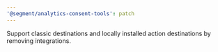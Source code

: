 ```yaml
---
'@segment/analytics-consent-tools': patch
---
```


Support classic destinations and locally installed action destinations by removing integrations.
